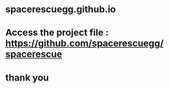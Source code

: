 # spacerescuegg.github.io

# Access the project file : https://github.com/spacerescuegg/spacerescue

# thank you
